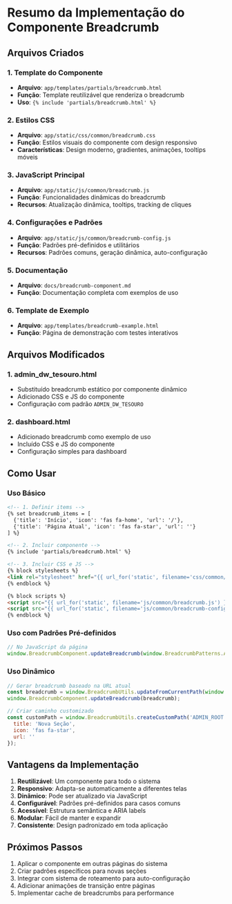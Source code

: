 # Resumo da Implementação do Componente Breadcrumb

## Arquivos Criados

### 1. Template do Componente
- **Arquivo**: `app/templates/partials/breadcrumb.html`
- **Função**: Template reutilizável que renderiza o breadcrumb
- **Uso**: `{% include 'partials/breadcrumb.html' %}`

### 2. Estilos CSS
- **Arquivo**: `app/static/css/common/breadcrumb.css`
- **Função**: Estilos visuais do componente com design responsivo
- **Características**: Design moderno, gradientes, animações, tooltips móveis

### 3. JavaScript Principal
- **Arquivo**: `app/static/js/common/breadcrumb.js`
- **Função**: Funcionalidades dinâmicas do breadcrumb
- **Recursos**: Atualização dinâmica, tooltips, tracking de cliques

### 4. Configurações e Padrões
- **Arquivo**: `app/static/js/common/breadcrumb-config.js`
- **Função**: Padrões pré-definidos e utilitários
- **Recursos**: Padrões comuns, geração dinâmica, auto-configuração

### 5. Documentação
- **Arquivo**: `docs/breadcrumb-component.md`
- **Função**: Documentação completa com exemplos de uso

### 6. Template de Exemplo
- **Arquivo**: `app/templates/breadcrumb-example.html`
- **Função**: Página de demonstração com testes interativos

## Arquivos Modificados

### 1. admin_dw_tesouro.html
- Substituído breadcrumb estático por componente dinâmico
- Adicionado CSS e JS do componente
- Configuração com padrão `ADMIN_DW_TESOURO`

### 2. dashboard.html
- Adicionado breadcrumb como exemplo de uso
- Incluído CSS e JS do componente
- Configuração simples para dashboard

## Como Usar

### Uso Básico
```html
<!-- 1. Definir items -->
{% set breadcrumb_items = [
  {'title': 'Início', 'icon': 'fas fa-home', 'url': '/'},
  {'title': 'Página Atual', 'icon': 'fas fa-star', 'url': ''}
] %}

<!-- 2. Incluir componente -->
{% include 'partials/breadcrumb.html' %}

<!-- 3. Incluir CSS e JS -->
{% block stylesheets %}
<link rel="stylesheet" href="{{ url_for('static', filename='css/common/breadcrumb.css') }}">
{% endblock %}

{% block scripts %}
<script src="{{ url_for('static', filename='js/common/breadcrumb.js') }}"></script>
<script src="{{ url_for('static', filename='js/common/breadcrumb-config.js') }}"></script>
{% endblock %}
```

### Uso com Padrões Pré-definidos
```javascript
// No JavaScript da página
window.BreadcrumbComponent.updateBreadcrumb(window.BreadcrumbPatterns.ADMIN_DW_TESOURO);
```

### Uso Dinâmico
```javascript
// Gerar breadcrumb baseado na URL atual
const breadcrumb = window.BreadcrumbUtils.updateFromCurrentPath(window.location.pathname);
window.BreadcrumbComponent.updateBreadcrumb(breadcrumb);

// Criar caminho customizado
const customPath = window.BreadcrumbUtils.createCustomPath('ADMIN_ROOT', {
  title: 'Nova Seção',
  icon: 'fas fa-star',
  url: ''
});
```

## Vantagens da Implementação

1. **Reutilizável**: Um componente para todo o sistema
2. **Responsivo**: Adapta-se automaticamente a diferentes telas
3. **Dinâmico**: Pode ser atualizado via JavaScript
4. **Configurável**: Padrões pré-definidos para casos comuns
5. **Acessível**: Estrutura semântica e ARIA labels
6. **Modular**: Fácil de manter e expandir
7. **Consistente**: Design padronizado em toda aplicação

## Próximos Passos

1. Aplicar o componente em outras páginas do sistema
2. Criar padrões específicos para novas seções
3. Integrar com sistema de roteamento para auto-configuração
4. Adicionar animações de transição entre páginas
5. Implementar cache de breadcrumbs para performance
